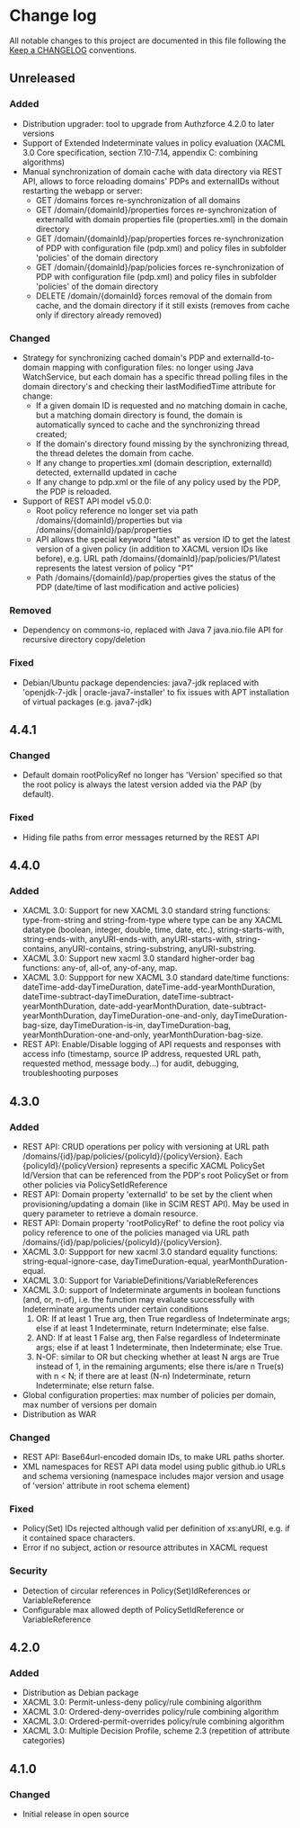 # Change log
All notable changes to this project are documented in this file following the [Keep a CHANGELOG](http://keepachangelog.com) conventions. 

## Unreleased
### Added
- Distribution upgrader: tool to upgrade from Authzforce 4.2.0 to later versions
- Support of Extended Indeterminate values in policy evaluation (XACML 3.0 Core specification, section 7.10-7.14, appendix C: combining algorithms)
- Manual synchronization of domain cache with data directory via REST API, allows to force reloading domains' PDPs and externalIDs without restarting the webapp or server:
	- GET /domains forces re-synchronization of all domains
	- GET /domain/{domainId}/properties forces re-synchronization of externalId with domain properties file (properties.xml) in the domain directory
	- GET /domain/{domainId}/pap/properties forces re-synchronization of PDP with configuration file (pdp.xml) and policy files in subfolder 'policies' of the domain directory
	- GET /domain/{domainId}/pap/policies forces re-synchronization of PDP with configuration file (pdp.xml) and policy files in subfolder 'policies' of the domain directory
	- DELETE /domain/{domainId} forces removal of the domain from cache, and the domain directory if it still exists (removes from cache only if directory already removed)

### Changed
- Strategy for synchronizing cached domain's PDP and externalId-to-domain mapping with configuration files: no longer using Java WatchService, but each domain has a specific thread polling files in the domain directory's and checking their lastModifiedTime attribute for change:
	- If a given domain ID is requested and no matching domain in cache, but a matching domain directory is found, the domain is automatically synced to cache and the synchronizing thread created;
	- If the domain's directory found missing by the synchronizing thread, the thread deletes the domain from cache.
	- If any change to properties.xml (domain description, externalId) detected, externalId updated in cache
	- If any change to pdp.xml or the file of any policy used by the PDP, the PDP is reloaded.
- Support of REST API model v5.0.0: 
  - Root policy reference no longer set via path /domains/{domainId}/properties but via /domains/{domainId}/pap/properties
  - API allows the special keyword "latest" as version ID to get the latest version of a given policy (in addition to XACML version IDs like before), e.g. URL path /domains/{domainId}/pap/policies/P1/latest represents the latest version of policy "P1"
  - Path /domains/{domainId}/pap/properties gives the status of the PDP (date/time of last modification and active policies)

### Removed
- Dependency on commons-io, replaced with Java 7 java.nio.file API for recursive directory copy/deletion

### Fixed
- Debian/Ubuntu package dependencies: java7-jdk replaced with 'openjdk-7-jdk | oracle-java7-installer' to fix issues with APT installation of virtual packages (e.g. java7-jdk)


## 4.4.1
### Changed
- Default domain rootPolicyRef no longer has 'Version' specified so that the root policy is always the latest version added via the PAP (by default).

### Fixed
- Hiding file paths from error messages returned by the REST API  


## 4.4.0
### Added
- XACML 3.0: Support for new XACML 3.0 standard string functions: type-from-string and string-from-type where type can be any XACML datatype (boolean, integer, double, time, date, etc.), string-starts-with, string-ends-with, anyURI-ends-with, anyURI-starts-with, string-contains, anyURI-contains, string-substring, anyURI-substring. 
- XACML 3.0: Support new xacml 3.0 standard higher-order bag functions: any-of, all-of, any-of-any, map.
- XACML 3.0: Suppport for new XACML 3.0 standard date/time functions: dateTime-add-dayTimeDuration, dateTime-add-yearMonthDuration, dateTime-subtract-dayTimeDuration, dateTime-subtract-yearMonthDuration, date-add-yearMonthDuration, date-subtract-yearMonthDuration, dayTimeDuration-one-and-only, dayTimeDuration-bag-size, dayTimeDuration-is-in, dayTimeDuration-bag, yearMonthDuration-one-and-only, yearMonthDuration-bag-size.
- REST API: Enable/Disable logging of API requests and responses with access info (timestamp, source IP address, requested URL path, requested method, message body...) for audit, debugging, troubleshooting purposes 


## 4.3.0
### Added
- REST API: CRUD operations per policy with versioning at URL path /domains/{id}/pap/policies/{policyId}/{policyVersion}. Each {policyId}/{policyVersion} represents a specific XACML PolicySet Id/Version that can be referenced from the PDP's root PolicySet or from other policies via PolicySetIdReference 
- REST API: Domain property 'externalId' to be set by the client when provisioning/updating a domain (like in SCIM REST API). May be used in query parameter to retrieve a domain resource.
- REST API: Domain property 'rootPolicyRef' to define the root policy via policy reference to one of the policies managed via URL path /domains/{id}/pap/policies/{policyId}/{policyVersion}.
- XACML 3.0: Suppport for new xacml 3.0 standard equality functions: string-equal-ignore-case, dayTimeDuration-equal, yearMonthDuration-equal.
- XACML 3.0: Support for VariableDefinitions/VariableReferences
- XACML 3.0: support of Indeterminate arguments in boolean functions (and, or, n-of), i.e. the function may evaluate successfully with Indeterminate arguments under certain conditions
  1. OR: If at least 1 True arg, then True regardless of Indeterminate args; else if at least 1 Indeterminate, return Indeterminate; else false.
  1. AND: If at least 1 False arg, then False regardless of Indeterminate args; else if at least 1 Indeterminate, then Indeterminate; else True.
  1. N-OF: similar to OR but checking whether at least N args are True instead of 1, in the remaining arguments; else there is/are n True(s) with n < N; if there are at least (N-n) Indeterminate, return Indeterminate; else return false.
- Global configuration properties: max number of policies per domain, max number of versions per domain
- Distribution as WAR

### Changed
- REST API: Base64url-encoded domain IDs, to make URL paths shorter.
- XML namespaces for REST API data model using public github.io URLs and schema versioning (namespace includes major version and usage of 'version' attribute in root schema element)

### Fixed
- Policy(Set) IDs rejected although valid per definition of xs:anyURI, e.g. if it contained space characters.
- Error if no subject, action or resource attributes in XACML request

### Security
- Detection of circular references in Policy(Set)IdReferences or VariableReference
- Configurable max allowed depth of PolicySetIdReference or VariableReference

## 4.2.0
### Added
- Distribution as Debian package
- XACML 3.0: Permit-unless-deny policy/rule combining algorithm
- XACML 3.0: Ordered-deny-overrides policy/rule combining algorithm
- XACML 3.0: Ordered-permit-overrides policy/rule combining algorithm
- XACML 3.0: Multiple Decision Profile, scheme 2.3 (repetition of attribute categories)

## 4.1.0
### Changed
- Initial release in open source
